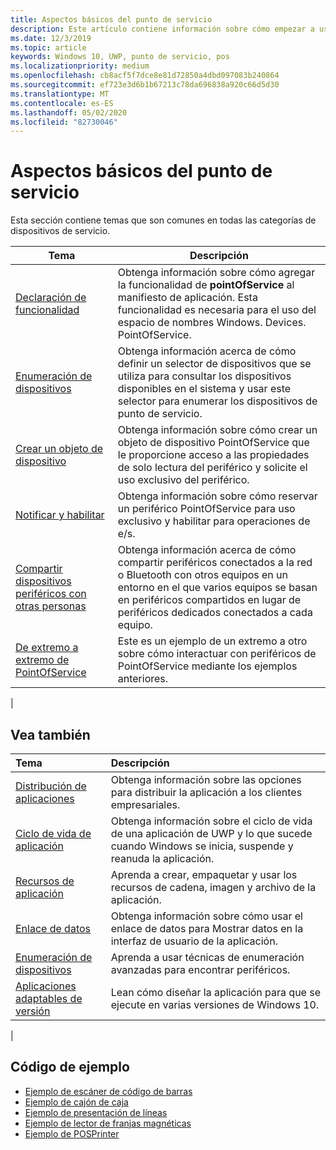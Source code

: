 ```yaml
---
title: Aspectos básicos del punto de servicio
description: Este artículo contiene información sobre cómo empezar a usar las API de Windows Runtime PointOfService.
ms.date: 12/3/2019
ms.topic: article
keywords: Windows 10, UWP, punto de servicio, pos
ms.localizationpriority: medium
ms.openlocfilehash: cb8acf5f7dce8e81d72850a4dbd097083b240864
ms.sourcegitcommit: ef723e3d6b1b67213c78da696838a920c66d5d30
ms.translationtype: MT
ms.contentlocale: es-ES
ms.lasthandoff: 05/02/2020
ms.locfileid: "82730046"
---
```

# <a name="point-of-service-basics"></a>Aspectos básicos del punto de servicio

Esta sección contiene temas que son comunes en todas las categorías de dispositivos de servicio.

|Tema |Descripción |
|------|------------|
| [Declaración de funcionalidad](pos-basics-capability.md)      | Obtenga información sobre cómo agregar la funcionalidad de **pointOfService** al manifiesto de aplicación.  Esta funcionalidad es necesaria para el uso del espacio de nombres Windows. Devices. PointOfService.  |
| [Enumeración de dispositivos](pos-basics-enumerating.md)        | Obtenga información acerca de cómo definir un selector de dispositivos que se utiliza para consultar los dispositivos disponibles en el sistema y usar este selector para enumerar los dispositivos de punto de servicio.  |
| [Crear un objeto de dispositivo](pos-basics-deviceobject.md)  | Obtenga información sobre cómo crear un objeto de dispositivo PointOfService que le proporcione acceso a las propiedades de solo lectura del periférico y solicite el uso exclusivo del periférico. |
| [Notificar y habilitar](pos-basics-claim.md)  | Obtenga información sobre cómo reservar un periférico PointOfService para uso exclusivo y habilitar para operaciones de e/s.  |
| [Compartir dispositivos periféricos con otras personas](pos-basics-sharing.md) | Obtenga información acerca de cómo compartir periféricos conectados a la red o Bluetooth con otros equipos en un entorno en el que varios equipos se basan en periféricos compartidos en lugar de periféricos dedicados conectados a cada equipo.
| [De extremo a extremo de PointOfService](pos-get-started.md)  | Este es un ejemplo de un extremo a otro sobre cómo interactuar con periféricos de PointOfService mediante los ejemplos anteriores. |
|

## <a name="see-also"></a>Vea también

| Tema   | Descripción |
|:--------|:------------|
| [Distribución de aplicaciones](../publish/distribute-lob-apps-to-enterprises.md) | Obtenga información sobre las opciones para distribuir la aplicación a los clientes empresariales. |
| [Ciclo de vida de aplicación](../launch-resume/app-lifecycle.md) | Obtenga información sobre el ciclo de vida de una aplicación de UWP y lo que sucede cuando Windows se inicia, suspende y reanuda la aplicación. |
| [Recursos de aplicación](../app-resources/index.md) | Aprenda a crear, empaquetar y usar los recursos de cadena, imagen y archivo de la aplicación. |
| [Enlace de datos](../data-binding/index.md) | Obtenga información sobre cómo usar el enlace de datos para Mostrar datos en la interfaz de usuario de la aplicación. |
| [Enumeración de dispositivos](enumerate-devices.md) | Aprenda a usar técnicas de enumeración avanzadas para encontrar periféricos.|
| [Aplicaciones adaptables de versión](../debug-test-perf/version-adaptive-apps.md) | Lean cómo diseñar la aplicación para que se ejecute en varias versiones de Windows 10.|
|


## <a name="sample-code"></a>Código de ejemplo
+ [Ejemplo de escáner de código de barras](https://github.com/Microsoft/Windows-universal-samples/tree/master/Samples/BarcodeScanner)
+ [Ejemplo de cajón de caja]( https://github.com/Microsoft/Windows-universal-samples/tree/master/Samples/CashDrawer)
+ [Ejemplo de presentación de líneas](https://github.com/Microsoft/Windows-universal-samples/tree/master/Samples/LineDisplay)
+ [Ejemplo de lector de franjas magnéticas](https://github.com/Microsoft/Windows-universal-samples/tree/master/Samples/MagneticStripeReader)
+ [Ejemplo de POSPrinter](https://github.com/Microsoft/Windows-universal-samples/tree/master/Samples/PosPrinter)

